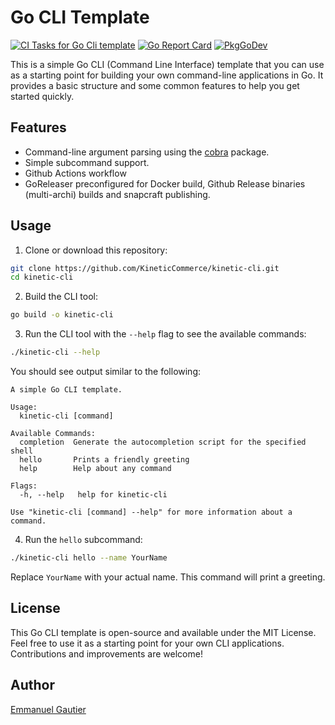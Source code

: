 # Go CLI Template

<p align="left">
    <a href="https://github.com/KineticCommerce/kinetic-cli/actions/workflows/ci.yml"><img src="https://github.com/KineticCommerce/kinetic-cli/actions/workflows/ci.yml/badge.svg?branch=main&event=push" alt="CI Tasks for Go Cli template"></a>
    <a href="https://goreportcard.com/report/github.com/KineticCommerce/kinetic-cli"><img src="https://goreportcard.com/badge/github.com/KineticCommerce/kinetic-cli" alt="Go Report Card"></a>
    <a href="https://pkg.go.dev/github.com/KineticCommerce/kinetic-cli"><img src="https://pkg.go.dev/badge/www.github.com/KineticCommerce/kinetic-cli" alt="PkgGoDev"></a>
</p>

This is a simple Go CLI (Command Line Interface) template that you can use as a starting point for building your own command-line applications in Go. It provides a basic structure and some common features to help you get started quickly.

## Features

- Command-line argument parsing using the [cobra](https://pkg.go.dev/github.com/spf13/cobra) package.
- Simple subcommand support.
- Github Actions workflow
- GoReleaser preconfigured for Docker build, Github Release binaries (multi-archi) builds and snapcraft publishing.

## Usage

1. Clone or download this repository:

```bash
git clone https://github.com/KineticCommerce/kinetic-cli.git
cd kinetic-cli
```

2. Build the CLI tool:

```bash
go build -o kinetic-cli
```

3. Run the CLI tool with the `--help` flag to see the available commands:

```bash
./kinetic-cli --help
```

You should see output similar to the following:

```
A simple Go CLI template.

Usage:
  kinetic-cli [command]

Available Commands:
  completion  Generate the autocompletion script for the specified shell
  hello       Prints a friendly greeting
  help        Help about any command

Flags:
  -h, --help   help for kinetic-cli

Use "kinetic-cli [command] --help" for more information about a command.
```

4. Run the `hello` subcommand:

```bash
./kinetic-cli hello --name YourName
```

Replace `YourName` with your actual name. This command will print a greeting.

## License

This Go CLI template is open-source and available under the MIT License. Feel free to use it as a starting point for your own CLI applications. Contributions and improvements are welcome!

## Author

[Emmanuel Gautier](https://www.emmanuelgautier.com/)
